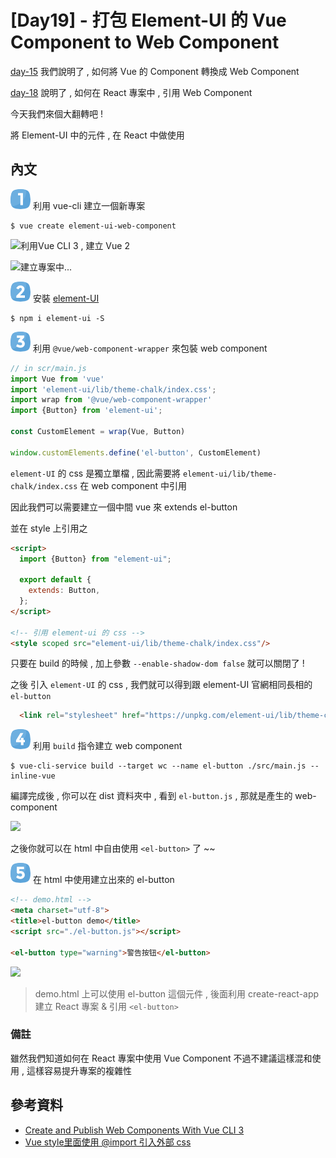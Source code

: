 # [Day19] - 打包 Element-UI 的 Vue Component to Web Component

[day-15](https://ithelp.ithome.com.tw/articles/10267876) 我們說明了 , 如何將 Vue 的 Component 轉換成 Web Component

[day-18](https://ithelp.ithome.com.tw/articles/10270127) 說明了 , 如何在 React 專案中 , 引用 Web Component

今天我們來個大翻轉吧 !

將 Element-UI 中的元件 , 在 React 中做使用

## 內文

![one](https://raw.githubusercontent.com/andrew781026/ithome_ironman_2021/master/day-06/number-icon/one.png) 利用 vue-cli 建立一個新專案

```shell script
$ vue create element-ui-web-component
```

![利用Vue CLI 3 , 建立 Vue 2](https://i.imgur.com/LP6N8oW.png)

![建立專案中...](https://i.imgur.com/mNuzsp9.png)

![two](https://raw.githubusercontent.com/andrew781026/ithome_ironman_2021/master/day-06/number-icon/two.png) 安裝 [element-UI](https://element.eleme.io/#/zh-CN)

```shell script
$ npm i element-ui -S
```

![three](https://raw.githubusercontent.com/andrew781026/ithome_ironman_2021/master/day-06/number-icon/three.png) 利用 `@vue/web-component-wrapper` 來包裝 web component

```javascript
// in scr/main.js
import Vue from 'vue'
import 'element-ui/lib/theme-chalk/index.css';
import wrap from '@vue/web-component-wrapper'
import {Button} from 'element-ui';

const CustomElement = wrap(Vue, Button)

window.customElements.define('el-button', CustomElement)
```

`element-UI` 的 css 是獨立單檔 , 因此需要將 `element-ui/lib/theme-chalk/index.css` 在 web component 中引用

因此我們可以需要建立一個中間 vue 來 extends el-button 

並在 style 上引用之

```html
<script>
  import {Button} from "element-ui";

  export default {
    extends: Button,
  };
</script>

<!-- 引用 element-ui 的 css -->
<style scoped src="element-ui/lib/theme-chalk/index.css"/>
```


只要在 build 的時候 , 加上參數 `--enable-shadow-dom false` 就可以關閉了 !

之後 引入 `element-UI` 的 css , 我們就可以得到跟 element-UI 官網相同長相的 `el-button`

```html
  <link rel="stylesheet" href="https://unpkg.com/element-ui/lib/theme-chalk/index.css">
```

![four](https://raw.githubusercontent.com/andrew781026/ithome_ironman_2021/master/day-06/number-icon/four.png) 利用 `build` 指令建立 web component

```shell
$ vue-cli-service build --target wc --name el-button ./src/main.js --inline-vue
```

編譯完成後 , 你可以在 dist 資料夾中 , 看到 `el-button.js` , 那就是產生的 web-component

![](https://i.imgur.com/K6g6wLe.png)

之後你就可以在 html 中自由使用 `<el-button>` 了 ~~

![five](https://raw.githubusercontent.com/andrew781026/ithome_ironman_2021/master/day-06/number-icon/five.png) 在 html 中使用建立出來的 el-button

```html
<!-- demo.html -->
<meta charset="utf-8">
<title>el-button demo</title>
<script src="./el-button.js"></script>

<el-button type="warning">警告按钮</el-button>
```

![](https://i.imgur.com/vYNeShT.png)

> demo.html 上可以使用 el-button 這個元件 , 後面利用 create-react-app 建立 React 專案 & 引用 `<el-button>`



### 備註

雖然我們知道如何在 React 專案中使用 Vue Component 不過不建議這樣混和使用 , 這樣容易提升專案的複雜性 

## 參考資料

- [Create and Publish Web Components With Vue CLI 3](https://dzone.com/articles/create-amp-publish-web-components-with-vue-cli-3)
- [Vue style里面使用 @import 引入外部 css](https://segmentfault.com/a/1190000012728854)
